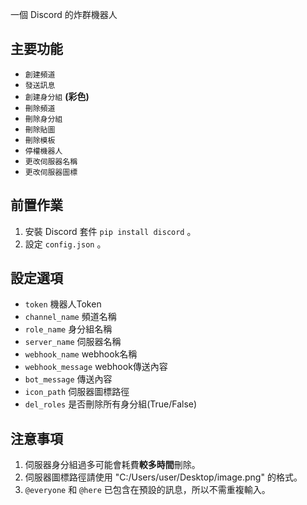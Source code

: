 一個 Discord 的炸群機器人
## 主要功能
- `創建頻道`
- `發送訊息`
- `創建身分組` **(彩色)**
- `刪除頻道`
- `刪除身分組`
- `刪除貼圖`
- `刪除模板`
- `停權機器人`
- `更改伺服器名稱`
- `更改伺服器圖標`
## 前置作業
1. 安裝 Discord 套件 ```pip install discord``` 。
2. 設定 `config.json` 。
## 設定選項
- `token` 機器人Token
- `channel_name` 頻道名稱
- `role_name` 身分組名稱
- `server_name` 伺服器名稱
- `webhook_name` webhook名稱
- `webhook_message` webhook傳送內容
- `bot_message` 傳送內容
- `icon_path` 伺服器圖標路徑
- `del_roles` 是否刪除所有身分組(True/False)
## 注意事項
1. 伺服器身分組過多可能會耗費**較多時間**刪除。
2. 伺服器圖標路徑請使用 "C:/Users/user/Desktop/image.png" 的格式。
3. `@everyone` 和 `@here` 已包含在預設的訊息，所以不需重複輸入。
